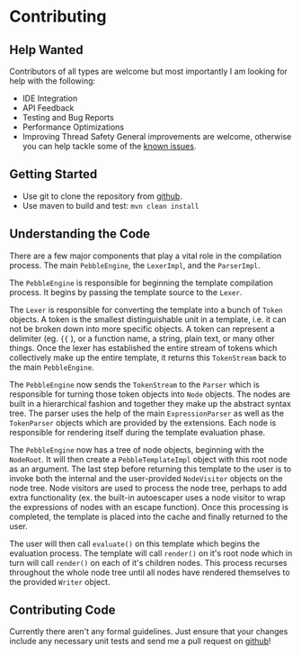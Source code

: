 # Contributing

## Help Wanted
Contributors of all types are welcome but most importantly I am looking for help with the following:

- IDE Integration
- API Feedback
- Testing and Bug Reports
- Performance Optimizations
- Improving Thread Safety
General improvements are welcome, otherwise you can help tackle some of the [known issues](https://github.com/mbosecke/pebble/issues).

## Getting Started
- Use git to clone the repository from [github](https://github.com/mbosecke/pebble).
- Use maven to build and test: `mvn clean install`

## Understanding the Code
There are a few major components that play a vital role in the compilation process. The main
`PebbleEngine`, the `LexerImpl`, and the `ParserImpl`.

The `PebbleEngine` is responsible for beginning the template compilation process. It begins by passing
the template source to the `Lexer`.

The `Lexer` is responsible for converting the template into a bunch of `Token` objects. A token is the smallest
distinguishable unit in a template, i.e. it can not be broken down into more specific objects. A token can
represent a delimiter (eg. `{{` ), or a function name, a string, plain text, or many other things. Once the
lexer has established the entire stream of tokens which collectively make up the entire template, it returns
this `TokenStream` back to the main `PebbleEngine`.

The `PebbleEngine` now sends the `TokenStream` to the `Parser` which is responsible for turning those token objects
into `Node` objects. The nodes are built in a hierarchical fashion and together they make up the abstract
syntax tree. The parser uses the help of the main `ExpressionParser` as well as the `TokenParser` objects which
are provided by the	extensions. Each node is responsible for rendering itself during the template
evaluation phase.

The `PebbleEngine` now has a tree of node objects, beginning with the `NodeRoot`. It will then create a
`PebbleTemplateImpl` object with this root node as an argument. The last step before returning this template
to the user is to invoke both the internal and the user-provided `NodeVisitor` objects on the node tree.
Node visitors are used to process the node tree, perhaps to add extra functionality (ex. the built-in
autoescaper uses a node visitor to wrap the expressions of nodes with an escape function). Once this
processing is completed, the template is placed into the cache and finally returned to the user.

The user will then call `evaluate()` on this template which begins the evaluation process. The template
will call `render()` on it's root node which in turn will call `render()` on each of it's children nodes.
This process recurses throughout the whole node tree until all nodes have rendered themselves to the
provided `Writer` object.

## Contributing Code
Currently there aren't any formal guidelines. Just ensure that your changes include any
necessary unit tests and send me a pull request on [github](https://github.com/mbosecke/pebble)!